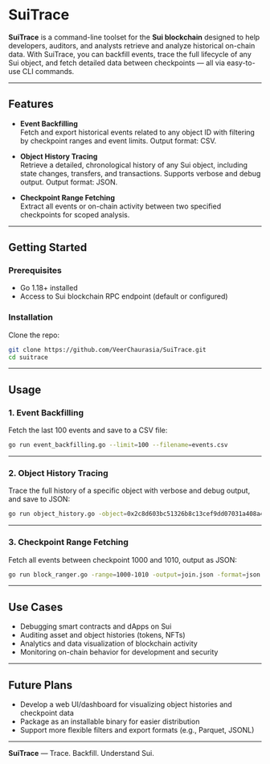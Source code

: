 
# SuiTrace

**SuiTrace** is a command-line toolset for the **Sui blockchain** designed to help developers, auditors, and analysts retrieve and analyze historical on-chain data. With SuiTrace, you can backfill events, trace the full lifecycle of any Sui object, and fetch detailed data between checkpoints — all via easy-to-use CLI commands.

---

## Features

- **Event Backfilling**  
  Fetch and export historical events related to any object ID with filtering by checkpoint ranges and event limits. Output format: CSV.

- **Object History Tracing**  
  Retrieve a detailed, chronological history of any Sui object, including state changes, transfers, and transactions. Supports verbose and debug output. Output format: JSON.

- **Checkpoint Range Fetching**  
  Extract all events or on-chain activity between two specified checkpoints for scoped analysis.

---

## Getting Started

### Prerequisites

- Go 1.18+ installed  
- Access to Sui blockchain RPC endpoint (default or configured)

### Installation

Clone the repo:

```bash
git clone https://github.com/VeerChaurasia/SuiTrace.git
cd suitrace
```

---

## Usage

### 1. Event Backfilling

Fetch the last 100 events and save to a CSV file:

```bash
go run event_backfilling.go --limit=100 --filename=events.csv
```

---

### 2. Object History Tracing

Trace the full history of a specific object with verbose and debug output, and save to JSON:

```bash
go run object_history.go -object=0x2c8d603bc51326b8c13cef9dd07031a408a48dddb541963357661df5d3204809 -verbose -debug -output=history.json
```

---

### 3. Checkpoint Range Fetching

Fetch all events between checkpoint 1000 and 1010, output as JSON:

```bash
go run block_ranger.go -range=1000-1010 -output=join.json -format=json
```

---

## Use Cases

- Debugging smart contracts and dApps on Sui  
- Auditing asset and object histories (tokens, NFTs)  
- Analytics and data visualization of blockchain activity  
- Monitoring on-chain behavior for development and security

---

## Future Plans
- Develop a web UI/dashboard for visualizing object histories and checkpoint data  
- Package as an installable binary for easier distribution  
- Support more flexible filters and export formats (e.g., Parquet, JSONL)

---

**SuiTrace** — Trace. Backfill. Understand Sui.
